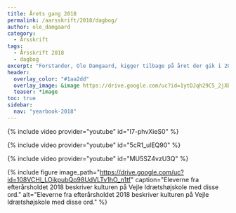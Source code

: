 ```yaml
---
title: Årets gang 2018
permalink: /aarsskrift/2018/dagbog/
author: ole_damgaard
category:
  - Årsskrift
tags:
  - Årsskrift 2018
  - dagbog
excerpt: "Forstander, Ole Damgaard, kigger tilbage på året der gik i 2018 - og ser frem mod 2019."
header:
  overlay_color: "#1aa2dd"
  overlay_image: &image https://drive.google.com/uc?id=1ytDJqh29C5_2jXbyocc0FFtQEa3Zc6m4
  teaser: *image
toc: true
sidebar:
  nav: "yearbook-2018"
---
```


{% include video provider="youtube" id="I7-phvXieS0" %}

{% include video provider="youtube" id="5cR1_ulEQ90" %}

{% include video provider="youtube" id="MU5SZ4vzU3Q" %}


{% include figure image_path="https://drive.google.com/uc?id=108VCHl_LOikpubQo98UdVLTv1hO_n1tf" caption="Eleverne fra efterårsholdet 2018 beskriver kulturen på Vejle Idrætshøjskole med disse ord." alt="Eleverne fra efterårsholdet 2018 beskriver kulturen på Vejle Idrætshøjskole med disse ord." %}